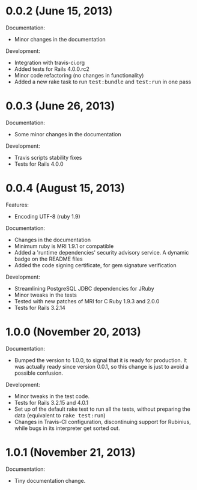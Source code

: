 0.0.2 (June 15, 2013)
=====================

Documentation:

  - Minor changes in the documentation

Development:

  - Integration with travis-ci.org
  - Added tests for Rails 4.0.0.rc2
  - Minor code refactoring (no changes in functionality)
  - Added a new rake task to run <tt>test:bundle</tt> and <tt>test:run</tt> in one pass

0.0.3 (June 26, 2013)
=====================

Documentation:

  - Some minor changes in the documentation

Development:

  - Travis scripts stability fixes
  - Tests for Rails 4.0.0

0.0.4 (August 15, 2013)
=======================

Features:

  - Encoding UTF-8 (ruby 1.9)

Documentation:

  - Changes in the documentation
  - Minimum ruby is MRI 1.9.1 or compatible
  - Added a 'runtime dependencies' security advisory service.  A dynamic badge on the README files
  - Added the code signing certificate, for gem signature verification

Development:

  - Streamlining PostgreSQL JDBC dependencies for JRuby
  - Minor tweaks in the tests
  - Tested with new patches of MRI for C Ruby 1.9.3 and 2.0.0
  - Tests for Rails 3.2.14

1.0.0 (November 20, 2013)
=========================

Documentation:

  - Bumped the version to 1.0.0, to signal that it is ready for production.  It was actually ready since version 0.0.1, so this change is just to avoid a possible confusion.

Development:

  - Minor tweaks in the test code.
  - Tests for Rails 3.2.15 and 4.0.1
  - Set up of the default rake test to run all the tests, without preparing the data (equivalent to <tt>rake test:run</tt>)
  - Changes in Travis-CI configuration, discontinuing support for Rubinius, while bugs in its interpreter get sorted out.

1.0.1 (November 21, 2013)
=========================

Documentation:

  - Tiny documentation change.
